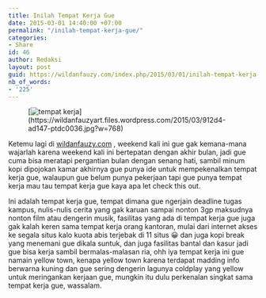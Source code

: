 ```yaml
---
title: Inilah Tempat Kerja Gue
date: 2015-03-01 14:40:00 +07:00
permalink: "/inilah-tempat-kerja-gue/"
categories:
- Share
id: 46
author: Redaksi
layout: post
guid: https://wildanfauzy.com/index.php/2015/03/01/inilah-tempat-kerja-gue/
nb_of_words:
- '225'
---
```


<figure class="wp-block-image size-large">[<img src="https://wildanfauzyart.files.wordpress.com/2015/03/912d4-ad147-ptdc0036.jpg?w=768" alt="tempat kerja" title="tempat kerja" data-recalc-dims="1" />](https://wildanfauzyart.files.wordpress.com/2015/03/912d4-ad147-ptdc0036.jpg?w=768)</figure> 

<p class="has-drop-cap">
  Ketemu lagi di <a href="/">wildanfauzy.com</a> , weekend kali ini gue gak kemana-mana wajarlah karena weekend kali ini bertepatan dengan akhir bulan, jadi gue cuma bisa meratapi pergantian bulan dengan senang hati, sambil minum kopi dipojokan kamar akhirnya gue punya ide untuk mempekenalkan tempat kerja gue, walaupun gue belum punya pekerjaan tapi gue punya tempat kerja mau tau tempat kerja gue kaya apa let check this out.  
</p>

Ini adalah tempat kerja gue, tempat dimana gue ngerjain deadline tugas kampus, nulis-nulis cerita yang gak karuan sampai nonton 3gp maksudnya nonton film atau dengerin musik, fasilitas yang ada di tempat kerja gue juga gak kalah keren sama tempat kerja orang kantoran, mulai dari internet akses ke segala situs kalo kuota abis terjebak di 11 situs 😀 dan juga kopi break yang menemani gue dikala suntuk, dan juga fasilitas bantal dan kasur jadi gue bisa kerja sambil bermalas-malasan ria, ohh iya tempat kerja ini gue namain yellow town, kenapa yellow town karena terdapat madding info berwarna kuning dan gue sering dengerin lagunya coldplay yang yellow untuk meringankan kerjaan gue, mungkin itu dulu perkenalan singkat sama tempat kerja gue, wassalam.